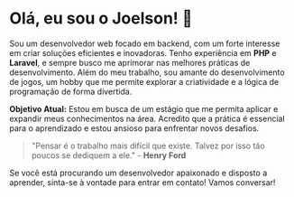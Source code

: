 # Olá, eu sou o Joelson! 👋

Sou um desenvolvedor web focado em backend, com um forte interesse em criar soluções eficientes e inovadoras. Tenho experiência em **PHP** e **Laravel**, e sempre busco me aprimorar nas melhores práticas de desenvolvimento. Além do meu trabalho, sou amante do desenvolvimento de jogos, um hobby que me permite explorar a criatividade e a lógica de programação de forma divertida.

**Objetivo Atual:** Estou em busca de um estágio que me permita aplicar e expandir meus conhecimentos na área. Acredito que a prática é essencial para o aprendizado e estou ansioso para enfrentar novos desafios.

> "Pensar é o trabalho mais difícil que existe. Talvez por isso tão poucos se dediquem a ele." - **Henry Ford**

Se você está procurando um desenvolvedor apaixonado e disposto a aprender, sinta-se à vontade para entrar em contato! Vamos conversar!
